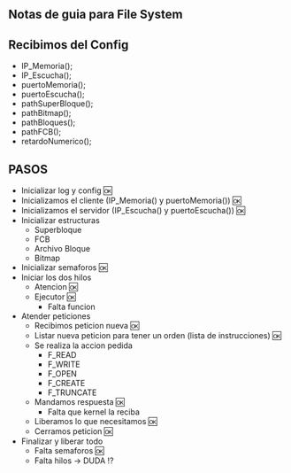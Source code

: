 Notas de guia para File System
--

## Recibimos del Config
- IP_Memoria();
- IP_Escucha();
- puertoMemoria();
- puertoEscucha();
- pathSuperBloque();
- pathBitmap();
- pathBloques();
- pathFCB();
- retardoNumerico();

## PASOS
- Inicializar log y config :ok:
- Inicializamos el cliente (IP_Memoria() y puertoMemoria()) :ok:
- Inicializamos el servidor (IP_Escucha() y puertoEscucha()) :ok:
- Inicializar estructuras
    - Superbloque
    - FCB
    - Archivo Bloque
    - Bitmap
- Inicializar semaforos :ok:
- Iniciar los dos hilos
    - Atencion :ok:
    - Ejecutor :ok:
        - Falta funcion
- Atender peticiones
    - Recibimos peticion nueva :ok:
    - Listar nueva peticion para tener un orden (lista de instrucciones) :ok:
    - Se realiza la accion pedida
        - F_READ
        - F_WRITE
        - F_OPEN
        - F_CREATE
        - F_TRUNCATE
    - Mandamos respuesta :ok:
        - Falta que kernel la reciba
    - Liberamos lo que necesitamos :ok:
    - Cerramos peticion :ok:
- Finalizar y liberar todo 
    - Falta semaforos :ok:
    - Falta hilos -> DUDA ⁉️
